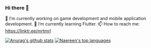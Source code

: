 ### Hi there 👋

<!--
**mrtmrl/mrtmrl** is a ✨ _special_ ✨ repository because its `README.md` (this file) appears on your GitHub profile.

Here are some ideas to get you started:

- 🔭 I’m currently working on game development and mobile application development
- 🌱 I’m currently learning ... xasdasdasdasd
- 👯 I’m looking to collaborate on ...
- 🤔 I’m looking for help with ...
- 💬 Ask me about ...
- 📫 How to reach me: ...
- 😄 Pronouns: ...
- ⚡ Fun fact: ...
-->

🔭 I’m currently working on game development and mobile application development.
🌱 I’m currently learning Flutter.
📫 How to reach me: https://linktr.ee/mrtmrl

[![Anurag's github stats](https://github-readme-stats.vercel.app/api?username=mrtmrl&Naereen&theme=blue-green)](https://github.com/anuraghazra/github-readme-stats) [![Naereen's top languages](https://github-readme-stats.vercel.app/api/top-langs/?username=mrtmrl&Naereen&theme=blue-green)](https://github.com/anuraghazra/github-readme-stats)

